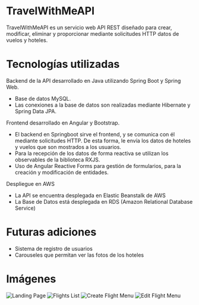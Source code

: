 # TravelWithMeAPI

TravelWithMeAPI es un servicio web API REST diseñado para crear, modificar, eliminar y proporcionar mediante solicitudes HTTP datos de vuelos y hoteles.

# Tecnologías utilizadas
Backend de la API desarrollado en Java utilizando Spring Boot y Spring Web. 
- Base de datos MySQL.
- Las conexiones a la base de datos son realizadas mediante Hibernate y Spring Data JPA.

Frontend desarrollado en Angular y Bootstrap.
- El backend en Springboot sirve el frontend, y se comunica con él mediante solicitudes HTTP. De esta forma, le envía los datos de hoteles y vuelos que son mostrados a los usuarios.
- Para la recepción de los datos de forma reactiva se utilizan los observables de la biblioteca RXJS.
- Uso de Angular Reactive Forms para gestión de formularios, para la creación y modificación de entidades.

Despliegue en AWS
- La API se encuentra desplegada en Elastic Beanstalk de AWS
- La Base de Datos está desplegada en RDS (Amazon Relational Database Service)



# Futuras adiciones
- Sistema de registro de usuarios
- Carouseles que permitan ver las fotos de los hoteles

# Imágenes

![Landing Page](https://i.imgur.com/cQYKnAu.png)
![Flights List](https://i.imgur.com/O9fAF56.png)
![Create Flight Menu](https://i.imgur.com/VG0SfWD.png)
![Edit Flight Menu](https://i.imgur.com/YRBNFYf.png)

